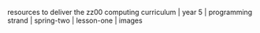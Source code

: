 resources to deliver the zz00 computing curriculum | year 5 | programming strand | spring-two | lesson-one | images
